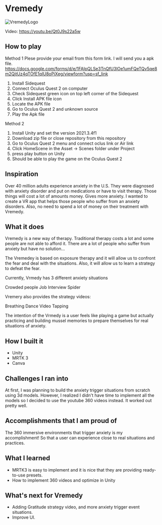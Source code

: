 # Vremedy


![VremedyLogo](https://user-images.githubusercontent.com/31402838/178075450-be31eadc-a386-4b67-9c48-595e94b624f5.png)


Video: https://youtu.be/Qt0J9s22a5w

## How to play
Method 1
Plese provide your email from this form link. I will send you a apk file.
https://docs.google.com/forms/d/e/1FAIpQLSe3TnQfU3lOe1umFQeTQv5qe8m2QjtUz4qTOfE1qIU8oPiXeg/viewform?usp=sf_link
1. Install Sidequest
2. Connect Oculus Quest 2 on computer
3. Check Sidequest green icon on top left corner of the Sidequest
4. Click Install APK file icon
5. Locate the APK file 
6. Go to Oculus Quest 2 and unknown source
7. Play the Apk file

Method 2
1. Install Unity and set the version 2021.3.4f1
2. Download zip file or close repository from this repository
3. Go to Oculus Quest 2 menu and connect oclus link or Air link
4. Click HomeScene in the Asset -> Scenes folder under Project
5. press play button on Unity
6. Should be able to play the game on the Oculus Quest 2



## Inspiration
Over 40 million adults experience anxiety in the U.S.
They were diagnosed with anxiety disorder and put on medications or have to visit therapy. Those things will cost a lot of amounts money. Gives more anxiety. 
I wanted to create a VR app that helps those people who suffer from an anxiety disorders. Also, no need to spend a lot of money on their treatment with Vremedy.

## What it does
Vremedy is a new way of therapy. Traditional therapy costs a lot and some people are not able to afford it. There are a lot of people who suffer from anxiety but have no solution…

The Vremedey is based on exposure therapy and it will allow us to confront the fear and deal with the situations. Also, it will allow us to learn a strategy to defeat the fear.

Currently, Vrmedy has 3 different anxiety situations

Crowded people
Job Interview
Spider

Vremery also provides the strategy videos:

Breathing
Dance Video
Tapping

The intention of the Vrmedy is a user feels like playing a game but actually practicing and building mussel memories to prepare themselves for real situations of anxiety.

## How I built it
- Unity
- MRTK 3
- Canva

## Challenges I ran into
At first, I was planning to build the anxiety trigger situations from scratch using 3d models. However, I realized I didn't have time to implement all the models so I decided to use the youtube 360 videos instead. It worked out pretty well.

## Accomplishments that I am proud of
The 360 immersive environments that trigger anxiety is my accomplishment! So that a user can experience close to real situations and practices. 


## What I learned
- MRTK3 is easy to implement and it is nice that they are providing ready-to-use presets.
- How to implement 360 videos and optimize in Unity 


## What's next for Vremedy
- Adding Gratitude strategy video, and more anxiety trigger event situations.
- Improve UI.
